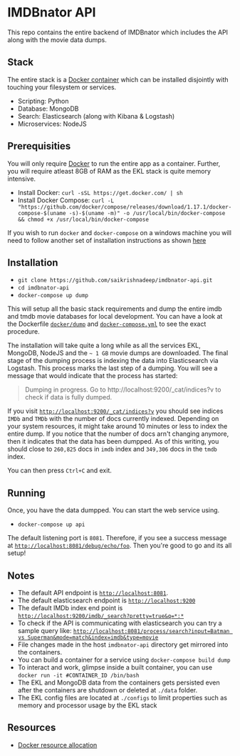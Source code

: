# IMDBnator API

This repo contains the entire backend of IMDBnator which includes the API along with the movie data dumps.  

## Stack

The entire stack is a [Docker container](https://www.docker.com/what-container) which can be installed disjointly with touching your filesystem or services.

- Scripting: Python
- Database: MongoDB
- Search: Elasticsearch (along with Kibana & Logstash)
- Microservices: NodeJS

## Prerequisities

You will only require [Docker](https://www.docker.com/) to run the entire app as a container. Further, you will require atleast 8GB of RAM as the EKL stack is quite memory intensive.

- Install Docker: `curl -sSL https://get.docker.com/ | sh`
- Install Docker Compose: `curl -L "https://github.com/docker/compose/releases/download/1.17.1/docker-compose-$(uname -s)-$(uname -m)" -o /usr/local/bin/docker-compose && chmod +x /usr/local/bin/docker-compose`

If you wish to run `docker` and `docker-compose` on a windows machine you will need to follow another set of installation instructions as shown [here](https://docs.docker.com/docker-for-windows/install/#download-docker-for-windows)

## Installation

- `git clone https://github.com/saikrishnadeep/imdbnator-api.git`
- `cd imdbnator-api`
- `docker-compose up dump`

This will setup all the basic stack requirements and dump the entire imdb and tmdb movie databases for local development. You can have a look at the Dockerfile [`docker/dump`](https://github.com/saikrishnadeep/imdbnator-api/blob/master/docker/dump) and [`docker-compose.yml`](https://github.com/saikrishnadeep/imdbnator-api/blob/master/docker-compose.yml) to see the exact procedure.

The installation will take quite a long while as all the services EKL, MongoDB, NodeJS and the `~ 1 GB` movie dumps are downloaded. The final stage of the dumping process is indexing the data into Elasticsearch via Logstash. This process marks the last step of a dumping. You will see a message that would indicate that the process has started:

> Dumping in progress. Go to http://localhost:9200/_cat/indices?v to check if data is fully dumped.

If you visit [`http://localhost:9200/_cat/indices?v`](http://localhost:9200/_cat/indices?v) you should see indices `IMDb` and `TMDb` with the number of docs currently indexed. Depending on your system resources, it might take around 10 minutes or less to index the entire dump. If you notice that the number of docs arn't changing anymore, then it indicates that the data has been dumpped. As of this writing, you should close to `260,825` docs in `imdb` index and `349,306` docs in the `tmdb` index.

You can then press `Ctrl+C` and exit.

## Running

Once, you have the data dumpped. You can start the web service using.

- `docker-compose up api`

The default listening port is `8081`. Therefore, if you see a success message at [`http://localhost:8081/debug/echo/foo`](http://localhost:8081/debug/echo/foo). Then you're good to go and its all setup!

## Notes

- The default API endpoint is [`http://localhost:8081`](http://localhost:8081).
- The default elasticsearch endpoint is [`http://localhost:9200`](http://localhost:9200)
- The default IMDb index end point is [`http://localhost:9200/imdb/_search?pretty=true&q=*:*`](http://localhost:9200/imdb/_search?pretty=true&q=*:*)
- To check if the API is communicating with elasticsearch you can try a sample query like: [`http://localhost:8081/process/search?input=Batman vs Superman&mode=match&index=imdb&type=movie`](http://localhost:8081/process/search?input=Batman%20vs%20Superman&mode=match&index=imdb&type=movie)
- File changes made in the host `imdbnator-api` directory get mirrored into the containers.
- You can build a container for a service using `docker-compose build dump`
- To interact and work, glimpse inside a built container, you can use `docker run -it #CONTAINER_ID /bin/bash`
- The EKL and MongoDB data from the containers gets persisted even after the containers are shutdown or deleted at `./data` folder.
- The EKL config files are located at `./configs` to limit properties such as memory and processor usage by the EKL stack

## Resources

- [Docker resource allocation](https://docs.docker.com/engine/admin/resource_constraints/)
